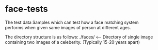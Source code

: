 # face-tests
The test data Samples which can test how a face matching system performs when given same images of person at different ages.

The directory structure is as follows:
./faces/ <-- Directory of single image containing two images of a celeberity. (Typically 15-20 years apart) 
